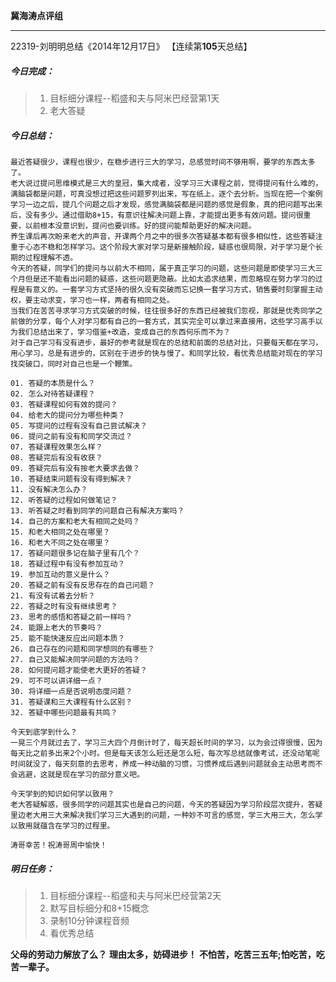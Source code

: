 **冀海涛点评组**

------

22319-刘明明总结《2014年12月17日》
【连续第**105**天总结】

##### __今日完成：__
>1. 目标细分课程--稻盛和夫与阿米巴经营第1天
>2. 老大答疑

##### __今日总结：__
	
	最近答疑很少，课程也很少，在稳步进行三大的学习，总感觉时间不够用啊，要学的东西太多了。
	老大说过提问思维模式是三大的皇冠，集大成者，没学习三大课程之前，觉得提问有什么难的，满脑袋都是问题，可真没想过把这些问题罗列出来，写在纸上，逐个去分析。当现在把一个案例学习一边之后，提几个问题之后才发现，感觉满脑袋都是问题的感觉是假象，真的把问题写出来后，没有多少。通过借助8+15，有意识往解决问题上靠，才能提出更多有效问题。提问很重要，以前根本没意识到，提问也要训练。好的提问能帮助更好的解决问题。
	养生课后再次盼来老大的声音，开课两个月之中的很多次答疑基本都有很多相似性，这些答疑注重于心态不稳和怎样学习。这个阶段大家对学习是新接触阶段，疑惑也很局限，对于学习是个长期的过程理解不透。
	今天的答疑，同学们的提问与以前大不相同，属于真正学习的问题，这些问题是即使学习三大三个月但是还不能看出问题的疑惑，这些问题更隐蔽。比如太追求结果，而忽略现在努力学习的过程是有意义的。一套学习方式坚持的很久没有突破而忘记换一套学习方式，销售要时刻掌握主动权，要主动求变，学习也一样，两者有相同之处。
	当我们在苦苦寻求学习方式突破的时候，往往很多好的东西已经被我们忽视，那就是优秀同学之前做的分享，每个人对学习都有自己的一套方式，其实完全可以拿过来直接用，这些学习高手以为我们总结出来了，学习借鉴+改造，变成自己的东西何乐而不为？
	对于自己学习有没有进步，最好的参考就是现在的总结和前面的总结对比，只要每天都在学习，用心学习，总是有进步的，区别在于进步的快与慢了。和同学比较，看优秀总结能对现在的学习找突破口，同时对自己也是一个鞭策。
	
	01. 答疑的本质是什么？
	02. 怎么对待答疑课程？
	03. 答疑课程如何有效的提问？
	04. 给老大的提问分为哪些种类？
	05. 写提问的过程有没有自己尝试解决？
	06. 提问之前有没有和同学交流过？
	07. 答疑课程效果怎么样？
	08. 答疑完后有没有收获？
	09. 答疑完后有没有按老大要求去做？
	10. 答疑结束问题有没有得到解决？
	11. 没有解决怎么办？
	12. 听答疑的过程如何做笔记？
	13. 听答疑之时看到同学的问题自己有解决方案吗？
	14. 自己的方案和老大有相同之处吗？
	15. 和老大相同之处在哪里？
	16. 和老大不同之处在哪里？
	17. 答疑问题很多记在脑子里有几个？
	18. 答疑过程中有没有参加互动？
	19. 参加互动的意义是什么？
	20. 答疑之前有没有反思存在的自己问题？
	21. 有没有试着去分析？
	22. 答疑之时有没有继续思考？
	23. 思考的感悟和答疑之前一样吗？
	24. 能跟上老大的节奏吗？
	25. 能不能快速反应出问题本质？
	26. 自己存在的问题和同学想同的有哪些？
	27. 自己又能解决同学问题的方法吗？
	28. 如何提问题才能使老大更好的答疑？
	29. 可不可以讲详细一点？
	30. 将详细一点是否说明态度问题？
	31. 答疑课和三大课程有什么区别？
	32. 答疑中哪些问题最有共鸣？
	
	今天到底学到什么？
	一晃三个月就过去了，学习三大四个月倒计时了，每天超长时间的学习，以为会过得很慢，因为每天比之前多出来2个小时。但是每天该怎么短还是怎么短，每次写总结就像考试，还没动笔呢时间就没了，每天刻意的去思考，养成一种动脑的习惯，习惯养成后遇到问题就会主动思考而不会逃避，这就是现在学习的部分意义吧。
	
    今天学到的知识如何学以致用？
	老大答疑解惑，很多同学的问题其实也是自己的问题，今天的答疑因为学习阶段层次提升，答疑里边老大用三大来解决我们学习三大遇到的问题，一种妙不可言的感觉，学三大用三大，怎么学以致用就蕴含在学习的过程里。
	
    涛哥幸苦！祝涛哥周中愉快！
##### __明日任务：__
>1. 目标细分课程--稻盛和夫与阿米巴经营第2天
>2. 默写目标细分和8+15概念
>3. 录制10分钟课程音频
>4. 看优秀总结

**父母的劳动力解放了么？**
**理由太多，妨碍进步！**
**不怕苦，吃苦三五年;怕吃苦，吃苦一辈子。**  